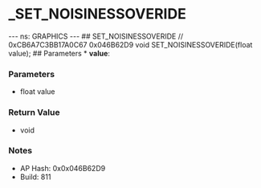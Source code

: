 # _SET_NOISINESSOVERIDE

--- ns: GRAPHICS --- ## SET_NOISINESSOVERIDE  // 0xCB6A7C3BB17A0C67 0x046B62D9 void SET_NOISINESSOVERIDE(float value);   ## Parameters * **value**:

### Parameters
* float value

### Return Value
* void

### Notes
* AP Hash: 0x0x046B62D9
* Build: 811

